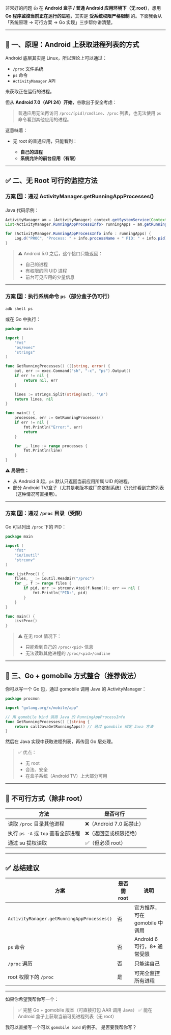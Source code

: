 非常好的问题 👍
在 **Android 盒子 / 普通 Android 应用环境下（无 root）**，想用 **Go 程序监控当前正在运行的进程**，其实是 **受系统权限严格限制** 的。下面我会从「系统原理 → 可行方案 → Go 实现」三步帮你讲清楚。

---

## 🧠 一、原理：Android 上获取进程列表的方式

Android 底层其实是 Linux，所以理论上可以通过：

* `/proc` 文件系统
* `ps` 命令
* `ActivityManager` API

来获取正在运行的进程。

但从 **Android 7.0（API 24）开始**，谷歌出于安全考虑：

> 普通应用无法再访问 `/proc/[pid]/cmdline`、`/proc` 列表，也无法使用 `ps` 命令看到其他应用的进程。

这意味着：

* 无 root 的普通应用，只能看到：

   * **自己的进程**
   * **系统允许的前台应用（有限）**

---

## ✅ 二、无 Root 可行的监控方法

### 方案 1️⃣：通过 **ActivityManager.getRunningAppProcesses()**

Java 代码示例：

```java
ActivityManager am = (ActivityManager) context.getSystemService(Context.ACTIVITY_SERVICE);
List<ActivityManager.RunningAppProcessInfo> runningApps = am.getRunningAppProcesses();

for (ActivityManager.RunningAppProcessInfo info : runningApps) {
    Log.d("PROC", "Process: " + info.processName + " PID: " + info.pid);
}
```

> ⚠️ Android 5.0 之后，这个接口只能返回：
>
> * 自己的进程
> * 有权限的同 UID 进程
> * 前台可见应用的少量信息

---

### 方案 2️⃣：执行系统命令 `ps`（部分盒子仍可行）

```bash
adb shell ps
```

或在 Go 中执行：

```go
package main

import (
    "fmt"
    "os/exec"
    "strings"
)

func GetRunningProcesses() ([]string, error) {
    out, err := exec.Command("sh", "-c", "ps").Output()
    if err != nil {
        return nil, err
    }

    lines := strings.Split(string(out), "\n")
    return lines, nil
}

func main() {
    processes, err := GetRunningProcesses()
    if err != nil {
        fmt.Println("Error:", err)
        return
    }

    for _, line := range processes {
        fmt.Println(line)
    }
}
```

⚠️ **局限性：**

* 从 Android 8 起，`ps` 默认只返回当前应用所属 UID 的进程。
* 部分 Android TV/盒子（尤其是老版本或厂商定制系统）仍允许看到完整列表（这种情况可直接用）。

---

### 方案 3️⃣：通过 `/proc` 目录（受限）

Go 可以列出 `/proc` 下的 PID：

```go
package main

import (
    "fmt"
    "io/ioutil"
    "strconv"
)

func ListProc() {
    files, _ := ioutil.ReadDir("/proc")
    for _, f := range files {
        if pid, err := strconv.Atoi(f.Name()); err == nil {
            fmt.Println("PID:", pid)
        }
    }
}

func main() {
    ListProc()
}
```

> ⚠️ 在无 root 情况下：
>
> * 只能看到自己的 `/proc/<pid>` 信息
> * 无法读取其他进程的 `/proc/<pid>/cmdline`

---

## 🧩 三、Go + gomobile 方式整合（推荐做法）

你可以写一个 Go 包，通过 gomobile 调用 Java 的 ActivityManager：

```go
package procmon

import "golang.org/x/mobile/app"

// 用 gomobile bind 调用 Java 的 RunningAppProcessInfo
func GetRunningProcesses() []string {
    return callJavaGetRunningApps() // 通过 gomobile 绑定 Java 方法
}
```

然后在 Java 实现中获取进程列表，再传回 Go 层处理。

> ✅ 优点：
>
> * 无 root
> * 合法、安全
> * 在盒子系统（Android TV）上大部分可用

---

## 🚫 不可行方式（除非 root）

| 方法                        | 是否可行               |
| ------------------------- | ------------------ |
| 读取 `/proc` 目录其他进程         | ❌（Android 7.0 起禁止） |
| 执行 `ps -A` 或 `top` 查看全部进程 | ❌（返回空或权限拒绝）        |
| 通过 su 提权读取                | ✅（但必须 root）        |

---

## ✅ 总结建议

| 方案                                         | 是否需 root | 说明                   |
| ------------------------------------------ | -------- | -------------------- |
| `ActivityManager.getRunningAppProcesses()` | 否        | 官方推荐，可在 gomobile 中调用 |
| `ps` 命令                                    | 否        | Android 6 可行，8+ 通常受限 |
| `/proc` 遍历                                 | 否        | 只能读自己                |
| root 权限下的 `/proc`                          | 是        | 可完全监控所有进程            |

---

如果你希望我帮你写一个：

> ✅ 完整 Go + gomobile 版本（可直接打包 AAR 调用 Java）
> ✅ 能在 Android 盒子上获取当前可见进程列表（无 root）

我可以直接写一个可以 `gomobile bind` 的例子。
是否要我帮你写？
